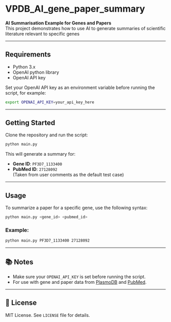 # VPDB_AI_gene_paper_summary

**AI Summarisation Example for Genes and Papers**  
This project demonstrates how to use AI to generate summaries of scientific literature relevant to specific genes 

---

## Requirements

- Python 3.x
- OpenAI python library
- OpenAI API key

Set your OpenAI API key as an environment variable before running the script, for example:

```bash
export OPENAI_API_KEY=your_api_key_here
```

---

## Getting Started

Clone the repository and run the script:

```bash
python main.py
```

This will generate a summary for:

- **Gene ID**: `PF3D7_1133400`  
- **PubMed ID**: `27128092`  
(Taken from user comments as the default test case)

---

## Usage

To summarize a paper for a specific gene, use the following syntax:

```bash
python main.py <gene_id> <pubmed_id>
```

### Example:

```bash
python main.py PF3D7_1133400 27128092
```

---

## 📚 Notes

- Make sure your `OPENAI_API_KEY` is set before running the script.
- For use with gene and paper data from [PlasmoDB](https://plasmodb.org) and [PubMed](https://pubmed.ncbi.nlm.nih.gov).

---

## 📄 License

MIT License. See `LICENSE` file for details.
